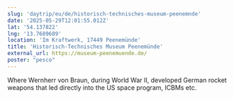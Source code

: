 ```yaml
---
slug: 'daytrip/eu/de/historisch-technisches-museum-peenemnde'
date: '2025-05-29T12:01:55.012Z'
lat: '54.137822'
lng: '13.7689689'
location: 'Im Kraftwerk, 17449 Peenemünde'
title: 'Historisch-Technisches Museum Peenemünde'
external_url: https://museum-peenemuende.de/
poster: "pesco"
---
```

Where Wernherr von Braun, during World War II, developed German rocket weapons that led directly into the US space program, ICBMs etc.

